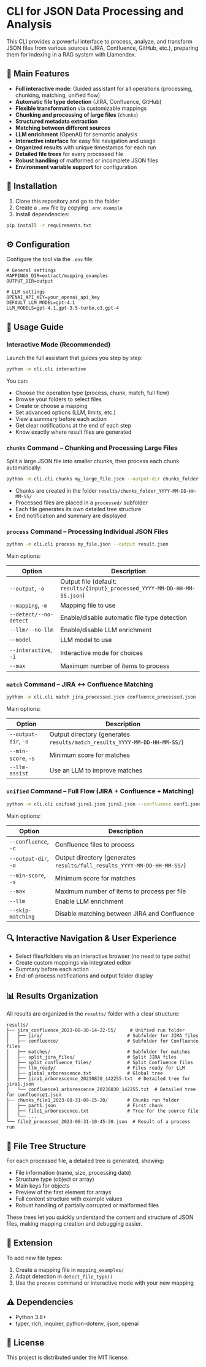 # CLI for JSON Data Processing and Analysis

This CLI provides a powerful interface to process, analyze, and transform JSON files from various sources (JIRA, Confluence, GitHub, etc.), preparing them for indexing in a RAG system with Llamendex.

## 🎯 Main Features

- **Full interactive mode**: Guided assistant for all operations (processing, chunking, matching, unified flow)
- **Automatic file type detection** (JIRA, Confluence, GitHub)
- **Flexible transformation** via customizable mappings
- **Chunking and processing of large files** (`chunks`)
- **Structured metadata extraction**
- **Matching between different sources**
- **LLM enrichment** (OpenAI) for semantic analysis
- **Interactive interface** for easy file navigation and usage
- **Organized results** with unique timestamps for each run
- **Detailed file trees** for every processed file
- **Robust handling** of malformed or incomplete JSON files
- **Environment variable support** for configuration

## 🚀 Installation

1. Clone this repository and go to the folder
2. Create a `.env` file by copying `.env.example`
3. Install dependencies:

```bash
pip install -r requirements.txt
```

## ⚙️ Configuration

Configure the tool via the `.env` file:

```
# General settings
MAPPINGS_DIR=extract/mapping_examples
OUTPUT_DIR=output

# LLM settings
OPENAI_API_KEY=your_openai_api_key
DEFAULT_LLM_MODEL=gpt-4.1
LLM_MODELS=gpt-4.1,gpt-3.5-turbo,o3,gpt-4
```

## 📖 Usage Guide

### Interactive Mode (Recommended)

Launch the full assistant that guides you step by step:

```bash
python -m cli.cli interactive
```

You can:
- Choose the operation type (process, chunk, match, full flow)
- Browse your folders to select files
- Create or choose a mapping
- Set advanced options (LLM, limits, etc.)
- View a summary before each action
- Get clear notifications at the end of each step
- Know exactly where result files are generated

### `chunks` Command – Chunking and Processing Large Files

Split a large JSON file into smaller chunks, then process each chunk automatically:

```bash
python -m cli.cli chunks my_large_file.json --output-dir chunks_folder --items-per-file 500 --process --mapping extract/mapping_examples/jira_mapping.json --llm
```

- Chunks are created in the folder `results/chunks_folder_YYYY-MM-DD-HH-MM-SS/`
- Processed files are placed in a `processed/` subfolder
- Each file generates its own detailed tree structure
- End notification and summary are displayed

### `process` Command – Processing Individual JSON Files

```bash
python -m cli.cli process my_file.json --output result.json
```

Main options:

| Option | Description |
|--------|-------------|
| `--output`, `-o` | Output file (default: `results/{input}_processed_YYYY-MM-DD-HH-MM-SS.json`) |
| `--mapping`, `-m` | Mapping file to use |
| `--detect/--no-detect` | Enable/disable automatic file type detection |
| `--llm/--no-llm` | Enable/disable LLM enrichment |
| `--model` | LLM model to use |
| `--interactive`, `-i` | Interactive mode for choices |
| `--max` | Maximum number of items to process |

### `match` Command – JIRA ↔ Confluence Matching

```bash
python -m cli.cli match jira_processed.json confluence_processed.json --output-dir match_results
```

Main options:

| Option | Description |
|--------|-------------|
| `--output-dir`, `-o` | Output directory (generates `results/match_results_YYYY-MM-DD-HH-MM-SS/`) |
| `--min-score`, `-s` | Minimum score for matches |
| `--llm-assist` | Use an LLM to improve matches |

### `unified` Command – Full Flow (JIRA + Confluence + Matching)

```bash
python -m cli.cli unified jira1.json jira2.json --confluence conf1.json conf2.json --output-dir full_results
```

Main options:

| Option | Description |
|--------|-------------|
| `--confluence`, `-c` | Confluence files to process |
| `--output-dir`, `-o` | Output directory (generates `results/full_results_YYYY-MM-DD-HH-MM-SS/`) |
| `--min-score`, `-s` | Minimum score for matches |
| `--max` | Maximum number of items to process per file |
| `--llm` | Enable LLM enrichment |
| `--skip-matching` | Disable matching between JIRA and Confluence |

## 🔍 Interactive Navigation & User Experience

- Select files/folders via an interactive browser (no need to type paths)
- Create custom mappings via integrated editor
- Summary before each action
- End-of-process notifications and output folder display

## 📊 Results Organization

All results are organized in the `results/` folder with a clear structure:

```
results/
├── jira_confluence_2023-08-30-14-22-55/     # Unified run folder
│   ├── jira/                               # Subfolder for JIRA files
│   ├── confluence/                         # Subfolder for Confluence files
│   ├── matches/                            # Subfolder for matches
│   ├── split_jira_files/                   # Split JIRA files
│   ├── split_confluence_files/             # Split Confluence files
│   ├── llm_ready/                          # Files ready for LLM
│   ├── global_arborescence.txt             # Global tree
│   ├── jira1_arborescence_20230830_142255.txt  # Detailed tree for jira1.json
│   └── confluence1_arborescence_20230830_142255.txt  # Detailed tree for confluence1.json
├── chunks_file1_2023-08-31-09-15-20/       # Chunks run folder
│   ├── part1.json                          # First chunk
│   ├── file1_arborescence.txt              # Tree for the source file
│   └── ...
└── file2_processed_2023-08-31-10-45-30.json  # Result of a process run
```

## 📝 File Tree Structure

For each processed file, a detailed tree is generated, showing:

- File information (name, size, processing date)
- Structure type (object or array)
- Main keys for objects
- Preview of the first element for arrays
- Full content structure with example values
- Robust handling of partially corrupted or malformed files

These trees let you quickly understand the content and structure of JSON files, making mapping creation and debugging easier.

## 🧩 Extension

To add new file types:
1. Create a mapping file in `mapping_examples/`
2. Adapt detection in `detect_file_type()`
3. Use the `process` command or interactive mode with your new mapping

## ⚠️ Dependencies

- Python 3.8+
- typer, rich, inquirer, python-dotenv, ijson, openai

## 📜 License

This project is distributed under the MIT license. 